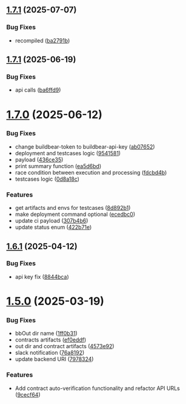 ## [1.7.1](https://github.com/BuildBearLabs/buildbear_x_action/compare/v1.7.0...v1.7.1) (2025-07-07)


### Bug Fixes

* recompiled ([ba2791b](https://github.com/BuildBearLabs/buildbear_x_action/commit/ba2791b3e57980aab94751ed039c6c1aee91fd09))

## [1.7.1](https://github.com/BuildBearLabs/buildbear_x_action/compare/v1.7.0...v1.7.1) (2025-06-19)


### Bug Fixes

* api calls ([ba6ffd9](https://github.com/BuildBearLabs/buildbear_x_action/commit/ba6ffd99e9d724c19a2c2c70825c32e80c0e21ad))

# [1.7.0](https://github.com/BuildBearLabs/buildbear_x_action/compare/v1.6.1...v1.7.0) (2025-06-12)


### Bug Fixes

* change buildbear-token to buildbear-api-key ([ab07652](https://github.com/BuildBearLabs/buildbear_x_action/commit/ab07652066ff5789eab2fd59ed1bc89ec21d649b))
* deployment and testcases logic ([9541581](https://github.com/BuildBearLabs/buildbear_x_action/commit/9541581654a7cefd092b097840eb888d582a2df5))
* payload ([436ce35](https://github.com/BuildBearLabs/buildbear_x_action/commit/436ce3532df69b86eb7a8d820516e9798196ad84))
* print summary function ([ea5d6bd](https://github.com/BuildBearLabs/buildbear_x_action/commit/ea5d6bdde8bea8ae285fa754013e66951a19aa2a))
* race condition between execution and processing ([fdcbd4b](https://github.com/BuildBearLabs/buildbear_x_action/commit/fdcbd4beba8cf2f4cf07e65d32f5eee3eeabf032))
* testcases logic ([0d8a18c](https://github.com/BuildBearLabs/buildbear_x_action/commit/0d8a18c0f24043575b0ba17fdf2abd805c8c8741))


### Features

* get artifacts and envs for testcases ([8d892b1](https://github.com/BuildBearLabs/buildbear_x_action/commit/8d892b12a491984381b6902c97d2aca2590e55b1))
* make deployment command optional ([ecedbc0](https://github.com/BuildBearLabs/buildbear_x_action/commit/ecedbc058af6c845a90a221a0e3b5e6fce79d6c2))
* update ci payload ([307b4b6](https://github.com/BuildBearLabs/buildbear_x_action/commit/307b4b65a49a9a879d1dacc567c3c87eade430a5))
* update status enum ([422b71e](https://github.com/BuildBearLabs/buildbear_x_action/commit/422b71e9efeb8fb6f05bbe375b9fb92de445998c))

## [1.6.1](https://github.com/BuildBearLabs/buildbear_x_action/compare/v1.6.0...v1.6.1) (2025-04-12)


### Bug Fixes

* api key fix ([8844bca](https://github.com/BuildBearLabs/buildbear_x_action/commit/8844bca5fbe8334b03ba8d9053e320d996094b42))

# [1.5.0](https://github.com/BuildBearLabs/buildbear_x_action/compare/v1.4.1...v1.5.0) (2025-03-19)


### Bug Fixes

* bbOut dir name ([1ff0b31](https://github.com/BuildBearLabs/buildbear_x_action/commit/1ff0b31434640b0da5cb1824f242e3aa408a9ad8))
* contracts artifacts ([ef0eddf](https://github.com/BuildBearLabs/buildbear_x_action/commit/ef0eddf246ce38fa0ff5e9053abcd1d6353d19fc))
* out dir and contract artifacts ([4573e92](https://github.com/BuildBearLabs/buildbear_x_action/commit/4573e929155f225ba492f1c14e6870429034653f))
* slack notification ([76a8192](https://github.com/BuildBearLabs/buildbear_x_action/commit/76a819241b19891f3ab3cc4021fdba96f02e614d))
* update backend URI ([7978324](https://github.com/BuildBearLabs/buildbear_x_action/commit/7978324783244e38614f76f779f002255eecad68))


### Features

* Add contract auto-verification functionality and refactor API URLs ([9cecf64](https://github.com/BuildBearLabs/buildbear_x_action/commit/9cecf64cd55b5da29c0da902b8a8a876636e3bfb))
